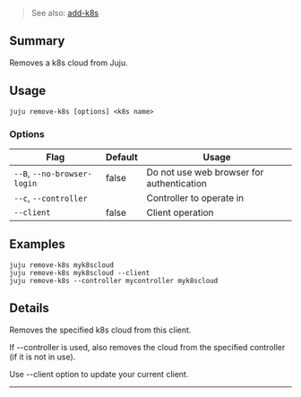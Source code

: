 > See also: [add-k8s](/t/10049)

## Summary
Removes a k8s cloud from Juju.

## Usage
```juju remove-k8s [options] <k8s name>```

### Options
| Flag | Default | Usage |
| --- | --- | --- |
| `--B`, `--no-browser-login` | false | Do not use web browser for authentication |
| `--c`, `--controller` |  | Controller to operate in |
| `--client` | false | Client operation |

## Examples

    juju remove-k8s myk8scloud
    juju remove-k8s myk8scloud --client
    juju remove-k8s --controller mycontroller myk8scloud


## Details

Removes the specified k8s cloud from this client.

If --controller is used, also removes the cloud 
from the specified controller (if it is not in use).

Use --client option to update your current client.



---

